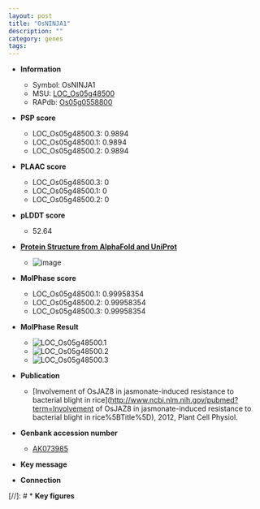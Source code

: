```yaml
---
layout: post
title: "OsNINJA1"
description: ""
category: genes
tags: 
---
```


* **Information**  
    + Symbol: OsNINJA1  
    + MSU: [LOC_Os05g48500](http://rice.plantbiology.msu.edu/cgi-bin/ORF_infopage.cgi?orf=LOC_Os05g48500)  
    + RAPdb: [Os05g0558800](http://rapdb.dna.affrc.go.jp/viewer/gbrowse_details/irgsp1?name=Os05g0558800)  

* **PSP score**  
    + LOC_Os05g48500.3: 0.9894 
    + LOC_Os05g48500.1: 0.9894 
    + LOC_Os05g48500.2: 0.9894 

* **PLAAC score**  
    + LOC_Os05g48500.3: 0 
    + LOC_Os05g48500.1: 0 
    + LOC_Os05g48500.2: 0 

* **pLDDT score**
    + 52.64

* **[Protein Structure from AlphaFold and UniProt](https://www.uniprot.org/uniprotkb/Q6AT41/entry#structure)**
    + ![image](https://ricepsp.github.io/images/Q6/AF-Q6AT41-F1.png)

* **MolPhase score**
    + LOC_Os05g48500.1: 0.99958354
    + LOC_Os05g48500.2: 0.99958354
    + LOC_Os05g48500.3: 0.99958354

* **MolPhase Result**
    + ![LOC_Os05g48500.1](https://304243504.github.io/Pictures/LOC_Os05g/LOC_Os05g48500.1.png)
    + ![LOC_Os05g48500.2](https://304243504.github.io/Pictures/LOC_Os05g/LOC_Os05g48500.2.png)
    + ![LOC_Os05g48500.3](https://304243504.github.io/Pictures/LOC_Os05g/LOC_Os05g48500.3.png)

* **Publication**  
    + [Involvement of OsJAZ8 in jasmonate-induced resistance to bacterial blight in rice](http://www.ncbi.nlm.nih.gov/pubmed?term=Involvement of OsJAZ8 in jasmonate-induced resistance to bacterial blight in rice%5BTitle%5D), 2012, Plant Cell Physiol.

* **Genbank accession number**  
    + [AK073985](http://www.ncbi.nlm.nih.gov/nuccore/AK073985)

* **Key message**  

* **Connection**  

[//]: # * **Key figures**  


